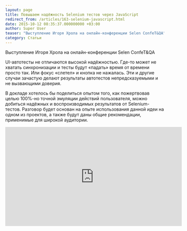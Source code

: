 ```yaml
---
layout: page
title: Повышаем надёжность Selenium тестов через JavaScript
redirect_from: /articles/163-selenium-javascript.html
date: 2015-10-12 08:35:37.000000000 +03:00
author: Super User
teaser: "Выступление Игоря Хрола на онлайн-конференции Selen ConfeT&QA"
category: Статьи
---
```

<p>Выступление Игоря Хрола на онлайн-конференции Selen ConfeT&amp;QA</p>
<p>UI-автотесты не отличаются высокой надёжностью. Где-то может не хватать синхронизации и тесты будут «падать» время от времени просто так. Или фокус «слетел» и кнопка не нажалась. Эти и другие случаи зачастую делают результаты автотестов непредсказуемыми и не вызвающими доверия.</p>
<p>В докладе хотелось бы поделиться опытом того, как пожертвовав целью 100%-но точной эмуляции действий пользователя, можно добиться надёжных и воспроизводимых результатов от Selenium-тестов. Разговор будет основан на опыте использования данной идеи на одном из проектов, а также будут даны общие рекомендации, применимые для широкой аудитории.</p>
<p><iframe src="https://www.youtube.com/embed/moclYbCXMPM" width="560" height="315" frameborder="0" allowfullscreen=""></iframe></p>

